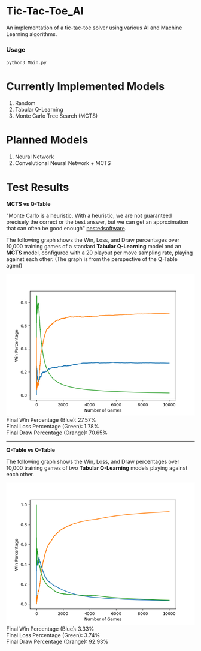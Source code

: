 # Tic-Tac-Toe_AI
An implementation of a tic-tac-toe solver using various AI and Machine Learning algorithms.

### Usage
```
python3 Main.py
```

# Currently Implemented Models
1. Random
2. Tabular Q-Learning
3. Monte Carlo Tree Search (MCTS)

# Planned Models 
1. Neural Network
2. Convelutional Neural Network + MCTS


# Test Results

**MCTS vs Q-Table**

"Monte Carlo is a heuristic. With a heuristic, we are not guaranteed precisely the correct or the best answer, but we can get an approximation that can often be good enough" [nestedsoftware](https://nestedsoftware.com/2019/08/07/tic-tac-toe-with-mcts-2h5k.152104.html).

The following graph shows the Win, Loss, and Draw percentages over 10,000 training games of a standard **Tabular Q-Learning** model and an **MCTS** model, configured with a 20 playout per move sampling rate, playing against each other. (The graph is from the perspective of the Q-Table agent)

![cumulative_accuracy](Q-Table_vs_MCTS_Cumulative_Accuracy.png)  
Final Win Percentage (Blue): 27.57%  
Final Loss Percentage (Green): 1.78%  
Final Draw Percentage (Orange): 70.65%
***
**Q-Table vs Q-Table**

The following graph shows the Win, Loss, and Draw percentages over 10,000 training games of two **Tabular Q-Learning** models playing against each other.

![cumulative_accuracy](Q-Table_vs_Q-Tables_Cumulative_Accuracy.png)  
Final Win Percentage (Blue): 3.33%  
Final Loss Percentage (Green): 3.74%  
Final Draw Percentage (Orange): 92.93%

